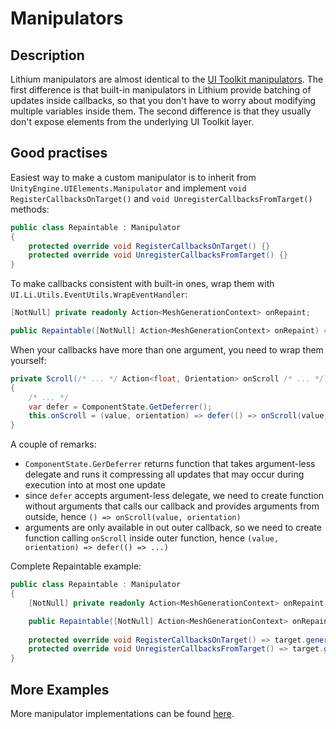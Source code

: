 ﻿# Manipulators

## Description

Lithium manipulators are almost identical to the [UI Toolkit manipulators](https://docs.unity3d.com/6000.0/Documentation/Manual/UIE-manipulators.html).
The first difference is that built-in manipulators in Lithium provide batching of updates inside callbacks, so that you don't have to worry about modifying multiple variables inside them.
The second difference is that they usually don't expose elements from the underlying UI Toolkit layer.

## Good practises

Easiest way to make a custom manipulator is to inherit from `UnityEngine.UIElements.Manipulator` and implement `void RegisterCallbacksOnTarget()` and `void UnregisterCallbacksFromTarget()` methods:

```csharp
public class Repaintable : Manipulator
{
    protected override void RegisterCallbacksOnTarget() {}
    protected override void UnregisterCallbacksFromTarget() {}
}
```

To make callbacks consistent with built-in ones, wrap them with `UI.Li.Utils.EventUtils.WrapEventHandler`:

```csharp
[NotNull] private readonly Action<MeshGenerationContext> onRepaint;

public Repaintable([NotNull] Action<MeshGenerationContext> onRepaint) => this.onRepaint = EventUtils.WrapEventHandler(onRepaint);
```

When your callbacks have more than one argument, you need to wrap them yourself:

```csharp
private Scroll(/* ... */ Action<float, Orientation> onScroll /* ... */)
{
    /* ... */
    var defer = ComponentState.GetDeferrer();
    this.onScroll = (value, orientation) => defer(() => onScroll(value, orientation));
}
```

A couple of remarks:
* `ComponentState.GerDeferrer` returns function that takes argument-less delegate and runs it compressing all updates that may occur during execution into at most one update
* since `defer` accepts argument-less delegate, we need to create function without arguments that calls our callback and provides arguments from outside, hence `() => onScroll(value, orientation)`
* arguments are only available in out outer callback, so we need to create function calling `onScroll` inside outer function, hence `(value, orientation) => defer(() => ...)`

Complete Repaintable example:

```csharp
public class Repaintable : Manipulator
{
    [NotNull] private readonly Action<MeshGenerationContext> onRepaint;

    public Repaintable([NotNull] Action<MeshGenerationContext> onRepaint) => this.onRepaint = EventUtils.WrapEventHandler(onRepaint);
    
    protected override void RegisterCallbacksOnTarget() => target.generateVisualContent += onRepaint;
    protected override void UnregisterCallbacksFromTarget() => target.generateVisualContent -= onRepaint;
}
```

## More Examples

More manipulator implementations can be found [here](../../Runtime/Utils/Events.cs).